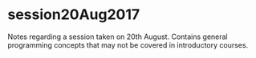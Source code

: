 # session20Aug2017
Notes regarding a session taken on 20th August. Contains general programming concepts that may not be covered in introductory courses.
